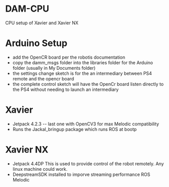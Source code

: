 # DAM-CPU
CPU setup of Xavier and Xavier NX


# Arduino Setup
- add the OpenCR board per the robotis documentation
- copy the damm_msgs folder into the libraries folder for the Arduino folder (usually in My Documents folder)
- the settings change sketch is for the an intermediary between PS4 remote and the opencr board
 - the complete control sketch will have the OpenCr board listen directly to the PS4 without needing to launch an intermediary 

# Xavier
- Jetpack 4.2.3
-- last one with OpenCV3 for max Melodic compatibility
- Runs the Jackal_bringup package which runs ROS at bootp

# Xavier NX
- Jetpack 4.4DP
 This is used to provide control of the robot remotely. Any linux machine could work.
 - DeepstreamSDK installed to imporve streaming performance
 ROS Melodic
